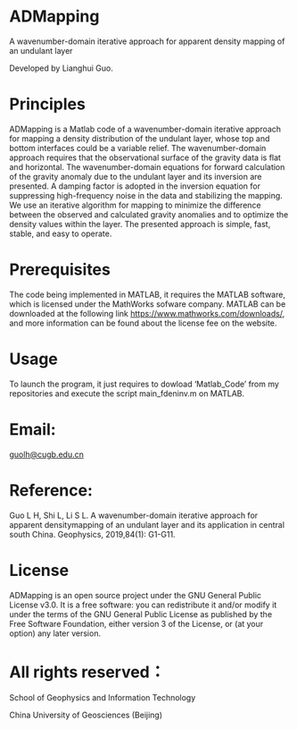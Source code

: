 # ADMapping

A wavenumber-domain iterative approach for apparent density mapping of an undulant layer

Developed by Lianghui Guo.

# Principles
ADMapping is a Matlab code of a wavenumber-domain iterative approach for mapping a density distribution of the undulant layer, whose top and bottom interfaces could be a variable relief. The wavenumber-domain approach requires that the observational surface of the gravity data is flat and horizontal. The wavenumber-domain equations for forward calculation of the gravity anomaly due to the undulant layer and its inversion are presented. A damping factor is adopted in the inversion equation for suppressing high-frequency noise in the data and stabilizing the mapping. We use an iterative algorithm for mapping to minimize the difference between the observed and calculated gravity anomalies and to optimize the density values within the layer. The presented approach is simple, fast, stable, and easy to operate. 

# Prerequisites

The code being implemented in MATLAB, it requires the MATLAB software, which is licensed under the MathWorks sofware company. MATLAB can be downloaded at the following link https://www.mathworks.com/downloads/, and more information can be found about the license fee on the website.

# Usage

To launch the program, it just requires to dowload ‘Matlab_Code’ from my repositories and execute the script main_fdeninv.m on MATLAB. 

# Email:

guolh@cugb.edu.cn

# Reference: 

Guo L H, Shi L, Li S L. A wavenumber-domain iterative approach for apparent densitymapping of an undulant layer and its application in central south China. Geophysics, 2019,84(1): G1-G11.

# License

ADMapping is an open source project under the GNU General Public License v3.0. It is a free software: you can redistribute it and/or modify it under the terms of the GNU General Public License as published by the Free Software Foundation, either version 3 of the License, or (at your option) any later version.

# All rights reserved：

School of Geophysics and Information Technology

China University of Geosciences (Beijing)
